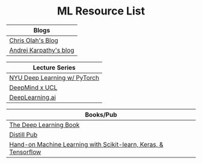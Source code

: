 <h1 align="center"> ML Resource List </h1>

|  Blogs | 
| ------------- |
|[Chris Olah's Blog](https://colah.github.io/)
|[Andrej Karpathy's blog](http://karpathy.github.io/)

|  Lecture Series | 
| ------------- |
|[NYU Deep Learning w/ PyTorch](https://bit.ly/3eMU20v)
|[DeepMind x UCL ](https://bit.ly/31Ev8N1) |
|[DeepLearning.ai](https://www.deeplearning.ai/) |

|  Books/Pub | 
| ------------- |
|[The Deep Learning Book](https://www.deeplearningbook.org/)
|[Distill Pub](https://distill.pub/)
|[Hand-on Machine Learning with Scikit-learn, Keras, & Tensorflow](https://github.com/mei-chen/ML-Resource-List/blob/master/Hands-on-Machine-Learning.pdf)
